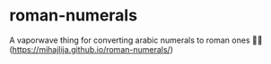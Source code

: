 # roman-numerals

A vaporwave thing for converting arabic numerals to roman ones 💾🌴
(https://mihajlija.github.io/roman-numerals/)
